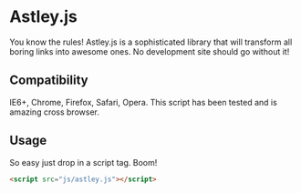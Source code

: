 Astley.js
=============
You know the rules! Astley.js is a sophisticated library that will transform all boring links into awesome ones.  No development site should go without it!

Compatibility
-------------
IE6+, Chrome, Firefox, Safari, Opera.  This script has been tested and is amazing cross browser.

Usage
-------------
So easy just drop in a script tag. Boom!

``` html
<script src="js/astley.js"></script>
```